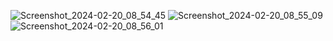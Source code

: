 ![Screenshot_2024-02-20_08_54_45](https://github.com/bonjan778/QuizDeLaMort/assets/142881984/c5c4acf9-06a1-40a0-8bb6-8444ceee662d)
![Screenshot_2024-02-20_08_55_09](https://github.com/bonjan778/QuizDeLaMort/assets/142881984/df787826-1319-4755-a2b1-64283652e11a)
![Screenshot_2024-02-20_08_56_01](https://github.com/bonjan778/QuizDeLaMort/assets/142881984/1c707092-2243-4dd6-8ea2-91a653ce2e5c)

